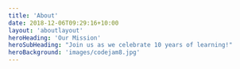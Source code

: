 ```yaml
---
title: 'About'
date: 2018-12-06T09:29:16+10:00
layout: 'aboutlayout'
heroHeading: 'Our Mission'
heroSubHeading: "Join us as we celebrate 10 years of learning!"
heroBackground: 'images/codejam8.jpg'
---
```


